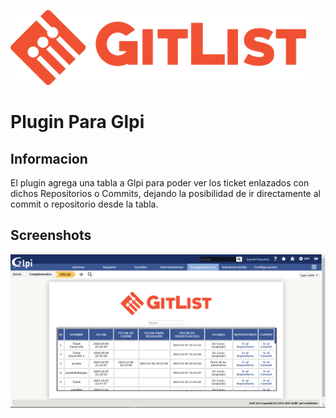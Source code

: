 <p align="left"><img src="gitlist/logo/horizontal.png" alt=gitlist" height="120px"></p>

# Plugin Para Glpi

## Informacion
El plugin agrega una tabla a Glpi para poder ver los ticket enlazados con dichos Repositorios o Commits, dejando la posibilidad de ir directamente al commit o repositorio desde la tabla.

## Screenshots

<p align="left"><img src="img/img1.png"></p>